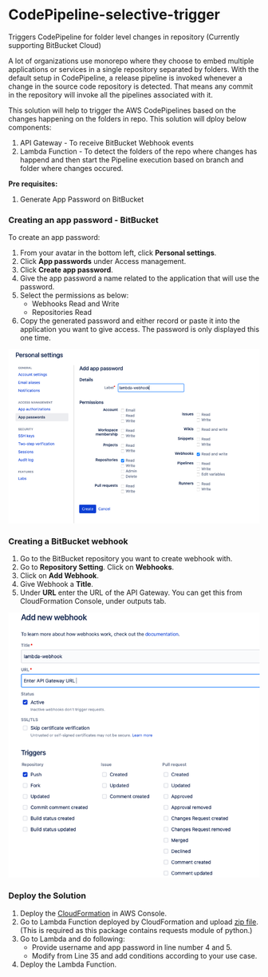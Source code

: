 # CodePipeline-selective-trigger
Triggers CodePipeline for folder level changes in repository (Currently supporting BitBucket Cloud)

A lot of organizations use monorepo where they choose to embed multiple applications or services in a single repository separated by folders.
With the default setup in CodePipeline, a release pipeline is invoked whenever a change in the source code repository is detected. That means any commit in the repository will invoke all the pipelines associated with it.

This solution will help to trigger the AWS CodePipelines based on the changes happening on the folders in repo. This solution will dploy below components:
1. API Gateway - To receive BitBucket Webhook events
2. Lambda Function - To detect the folders of the repo where changes has happend and then start the Pipeline execution based on branch and folder where changes occured.

**Pre requisites:**
1. Generate App Password on BitBucket

### Creating an app password - BitBucket
To create an app password:
1. From your avatar in the bottom left, click **Personal settings**.
2. Click **App passwords** under Access management.
3. Click **Create app password**.
4. Give the app password a name related to the application that will use the password.
5. Select the permissions as below:
   - Webhooks Read and Write
   - Repositories Read 
7. Copy the generated password and either record or paste it into the application you want to give access. The password is only displayed this one time.

![](images/app-password.png)

### Creating a BitBucket webhook
1. Go to the BitBucket repository you want to create webhook with.
2. Go to **Repository Setting**. Click on **Webhooks**.
3. Click on **Add Webhook**.
4. Give Webhook a **Title**.
5. Under **URL** enter the URL of the API Gateway. You can get this from CloudFormation Console, under outputs tab.

![](images/Webhook.png)

### Deploy the Solution
1. Deploy the [CloudFormation](cloudformation//api-lambda.yaml) in AWS Console.
2. Go to Lambda Function deployed by CloudFormation and upload [zip file](lambda/lambda-bitbucket/lambda.zip). (This is required as this package contains requests module of python.)
3. Go to Lambda and do following:
   - Provide username and app password in line number 4 and 5.
   - Modify from Line 35 and add conditions according to your use case.
4. Deploy the Lambda Function.
